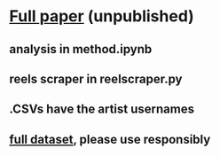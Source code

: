 # [Full paper](https://drive.google.com/file/d/1dYH23NPW_JetYfRcF42nhObRIQhAA7CO/view?usp=sharing) (unpublished)
## analysis in method.ipynb
## reels scraper in reelscraper.py
## .CSVs have the artist usernames
## [full dataset](https://drive.google.com/file/d/1GDB6LHQNgEOz_TaBztNkb5q7p5vQ1PhH/view?usp=sharing), please use responsibly
